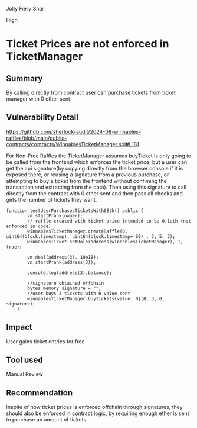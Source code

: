 Jolly Fiery Snail

High

# Ticket Prices are not enforced in TicketManager

## Summary
By calling directly from contract user can purchase tickets from ticket manager with 0 ether sent.

## Vulnerability Detail
https://github.com/sherlock-audit/2024-08-winnables-raffles/blob/main/public-contracts/contracts/WinnablesTicketManager.sol#L181

For Non-Free Raffles the TicketManager assumes buyTicket is only going to be called from the frontend which enforces the ticket price, but a user can get the api signature(by copying directly from the browser console if it is exposed there, or reusing a signature from a previous purchase, or attempting to buy a ticket from the frontend without confiming the transaction and extracting from the data). Then using this signature to call directly from the contract with 0 ether sent and then pass all checks and gets the number of tickets they want.

```solidity
function testUserPurchasesTicketsWith0Eth() public {
        vm.startPrank(owner);
        // raffle created with ticket price intended to be 0.1eth (not enforced in code)
        winnablesTicketManager.createRaffle(0, uint64(block.timestamp), uint64(block.timestamp+ 60) , 3, 5, 3);
        winnablesTicket.setRole(address(winnablesTicketManager), 1, true);

        vm.deal(address(3), 10e18);
        vm.startPrank(address(3));

        console.log(address(3).balance);
       
        //signature obtained offchain
        bytes memory signature = "";
        //user buys 3 tickets with 0 value sent
        winnablesTicketManager.buyTickets{value: 0}(0, 3, 0, signature);
    }
```

## Impact
User gains ticket entries for free

## Tool used
Manual Review

## Recommendation
Inspite of how ticket prices is enforced offchain through signatures, they should also be enforced in contract logic, by requiring enough ether is sent to purchase an amount of tickets.